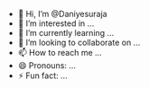 - 👋 Hi, I’m @Daniyesuraja
- 👀 I’m interested in ...
- 🌱 I’m currently learning ...
- 💞️ I’m looking to collaborate on ...
- 📫 How to reach me ...
- 😄 Pronouns: ...
- ⚡ Fun fact: ...

<!---
Daniyesuraja/Daniyesuraja is a ✨ special ✨ repository because its `README.md` (this file) appears on your GitHub profile.
You can click the Preview link to take a look at your changes.
--->
